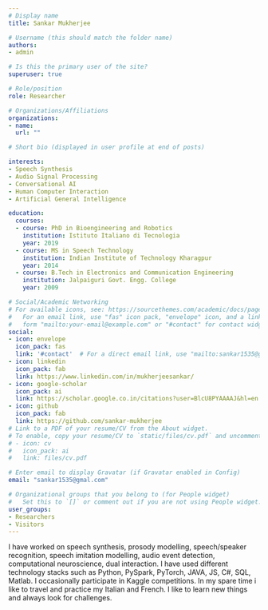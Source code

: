```yaml
---
# Display name
title: Sankar Mukherjee

# Username (this should match the folder name)
authors:
- admin

# Is this the primary user of the site?
superuser: true

# Role/position
role: Researcher

# Organizations/Affiliations
organizations:
- name: 
  url: ""

# Short bio (displayed in user profile at end of posts)

interests:
- Speech Synthesis
- Audio Signal Processing
- Conversational AI 
- Human Computer Interaction 
- Artificial General Intelligence

education:
  courses:
  - course: PhD in Bioengineering and Robotics
    institution: Istituto Italiano di Tecnologia
    year: 2019
  - course: MS in Speech Technology
    institution: Indian Institute of Technology Kharagpur
    year: 2014
  - course: B.Tech in Electronics and Communication Engineering
    institution: Jalpaiguri Govt. Engg. College
    year: 2009

# Social/Academic Networking
# For available icons, see: https://sourcethemes.com/academic/docs/page-builder/#icons
#   For an email link, use "fas" icon pack, "envelope" icon, and a link in the
#   form "mailto:your-email@example.com" or "#contact" for contact widget.
social:
- icon: envelope
  icon_pack: fas
  link: '#contact'  # For a direct email link, use "mailto:sankar1535@gmail.com".
- icon: linkedin
  icon_pack: fab
  link: https://www.linkedin.com/in/mukherjeesankar/
- icon: google-scholar
  icon_pack: ai
  link: https://scholar.google.co.in/citations?user=BlcU8PYAAAAJ&hl=en
- icon: github
  icon_pack: fab
  link: https://github.com/sankar-mukherjee
# Link to a PDF of your resume/CV from the About widget.
# To enable, copy your resume/CV to `static/files/cv.pdf` and uncomment the lines below.
# - icon: cv
#   icon_pack: ai
#   link: files/cv.pdf

# Enter email to display Gravatar (if Gravatar enabled in Config)
email: "sankar1535@gmal.com"

# Organizational groups that you belong to (for People widget)
#   Set this to `[]` or comment out if you are not using People widget.
user_groups:
- Researchers
- Visitors
---
```


I have worked on speech synthesis, prosody modelling, speech/speaker recognition, speech imitation modelling, audio event detection, computational neuroscience, dual interaction. I have used different technology stacks such as Python, PySpark, PyTorch, JAVA, JS, C#, SQL, Matlab. I occasionally participate in Kaggle competitions. In my spare time i like to travel and practice my Italian and French. I like to learn new things and always look for challenges. 
